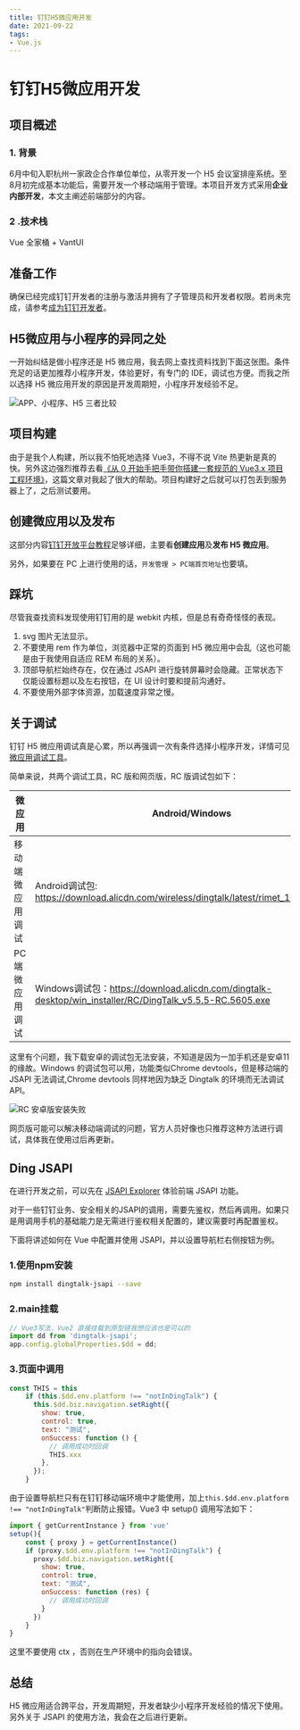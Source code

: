 ```yaml
---
title: 钉钉H5微应用开发
date: 2021-09-22
tags:
- Vue.js
---
```

# 钉钉H5微应用开发

## 项目概述

### 1.  背景

6月中旬入职杭州一家政企合作单位单位，从零开发一个 H5 会议室排座系统。至8月初完成基本功能后，需要开发一个移动端用于管理。本项目开发方式采用**企业内部开发**，本文主阐述前端部分的内容。

### 2 .技术栈

Vue 全家桶 + VantUI

## 准备工作

确保已经完成钉钉开发者的注册与激活并拥有了子管理员和开发者权限。若尚未完成，请参考[成为钉钉开发者](https://developers.dingtalk.com/document/app/become-a-dingtalk-developer#topic-2024337)。

## H5微应用与小程序的异同之处

一开始纠结是做小程序还是 H5 微应用，我去网上查找资料找到下面这张图。条件充足的话更加推荐小程序开发，体验更好，有专门的 IDE，调试也方便。而我之所以选择 H5 微应用开发的原因是开发周期短，小程序开发经验不足。

![APP、小程序、H5 三者比较](https://raw.githubusercontent.com/ivestszheng/images-store/master/img/20210922150619.png)

## 项目构建

由于是我个人构建，所以我不怕死地选择 Vue3，不得不说 Vite 热更新是真的快。另外这边强烈推荐去看[《从 0 开始手把手带你搭建一套规范的 Vue3.x 项目工程环境》](https://juejin.cn/post/6951649464637636622)，这篇文章对我起了很大的帮助。项目构建好之后就可以打包丢到服务器上了，之后测试要用。

## 创建微应用以及发布

这部分内容[钉钉开放平台教程](https://developers.dingtalk.com/document/tutorial/develop-h5-micro-applications?spm=ding_open_doc.21783679.J_5712166950.3.3de54ce9E2WTeh)足够详细，主要看**创建应用**及**发布 H5 微应用**。

另外，如果要在 PC 上进行使用的话，`开发管理 > PC端首页地址`也要填。

## 踩坑

尽管我查找资料发现使用钉钉用的是 webkit 内核，但是总有奇奇怪怪的表现。

1. svg 图片无法显示。
2. 不要使用 rem 作为单位，浏览器中正常的页面到 H5 微应用中会乱（这也可能是由于我使用自适应 REM 布局的关系）。
3. 顶部导航栏始终存在，仅在通过 JSAPI 进行旋转屏幕时会隐藏。正常状态下仅能设置标题以及左右按钮，在 UI 设计时要和提前沟通好。
4. 不要使用外部字体资源，加载速度非常之慢。

## 关于调试

钉钉 H5 微应用调试真是心累，所以再强调一次有条件选择小程序开发，详情可见[微应用调试工具](https://developers.dingtalk.com/document/resourcedownload/h5-debug)。

简单来说，共两个调试工具，RC 版和网页版，RC 版调试包如下：

| 微应用           | Android/Windows                                                                                            | iOS/Mac |
| ---------------- | ---------------------------------------------------------------------------------------------------------- | ------- |
| 移动端微应用调试 | Android调试包: <https://download.alicdn.com/wireless/dingtalk/latest/rimet_10006337.apk>                   | 暂无    |
| PC端微应用调试   | Windows调试包：<https://download.alicdn.com/dingtalk-desktop/win_installer/RC/DingTalk_v5.5.5-RC.5605.exe> | 暂无    |

这里有个问题，我下载安卓的调试包无法安装，不知道是因为一加手机还是安卓11的缘故。Windows 的调试包可以用，功能类似Chrome devtools，但是移动端的 JSAPI 无法调试,Chrome devtools 同样地因为缺乏 Dingtalk 的环境而无法调试 API。

![RC 安卓版安装失败](https://raw.githubusercontent.com/ivestszheng/images-store/master/img/20210922162432.jpg)

网页版可能可以解决移动端调试的问题，官方人员好像也只推荐这种方法进行调试，具体我在使用过后再更新。

## Ding JSAPI

在进行开发之前，可以先在 [JSAPI Explorer](https://open-dev.dingtalk.com/apiExplorer?spm=ding_open_doc.document.0.0.4f077391x9mSSu#/jsapi?api=biz.util.multiSelect) 体验前端 JSAPI 功能。

对于一些钉钉业务、安全相关的JSAPI的调用，需要先鉴权，然后再调用。如果只是用调用手机的基础能力是无需进行鉴权相关配置的，建议需要时再配置鉴权。

下面将讲述如何在 Vue 中配置并使用 JSAPI，并以设置导航栏右侧按钮为例。

### 1.使用npm安装

```bash
npm install dingtalk-jsapi --save
```

### 2.main挂载

```js
// Vue3写法，Vue2 直接挂载到原型链我想应该也是可以的
import dd from 'dingtalk-jsapi';
app.config.globalProperties.$dd = dd;
```

### 3.页面中调用

```js
const THIS = this
    if (this.$dd.env.platform !== "notInDingTalk") {
      this.$dd.biz.navigation.setRight({
        show: true,
        control: true,
        text: "测试",
        onSuccess: function () {
          // 调用成功时回调
          THIS.xxx
        },
      });
    }
```

由于设置导航栏只有在钉钉移动端环境中才能使用，加上`this.$dd.env.platform !== "notInDingTalk"`判断防止报错。Vue3 中 setup() 调用写法如下：

```js
import { getCurrentInstance } from 'vue'
setup(){
    const { proxy } = getCurrentInstance()
    if (proxy.$dd.env.platform !== "notInDingTalk") {
      proxy.$dd.biz.navigation.setRight({
        show: true,
        control: true,
        text: "测试",
        onSuccess: function (res) {
          // 调用成功时回调
        }
      })
    }
}
```

这里不要使用 ctx ，否则在生产环境中的指向会错误。

## 总结

H5 微应用适合跨平台，开发周期短，开发者缺少小程序开发经验的情况下使用。另外关于 JSAPI 的使用方法，我会在之后进行更新。
